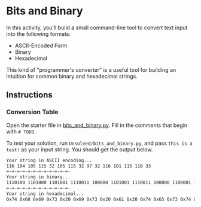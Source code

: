  # Bits and Binary

 In this activity, you'll build a small command-line tool to convert text input into the following formats:
 - ASCII-Encoded Form
 - Binary
 - Hexadecimal

This kind of "programmer's converter" is a useful tool for building an intuition for common binary and hexadecimal strings.

## Instructions

### Conversion Table

Open the starter file in [bits_and_binary.py](Unsolved/bits_and_binary.py). Fill in the comments that begin with `# TODO`.

To test your solution, run `Unsolved/bits_and_binary.py`, and pass `this is a test!` as your input string. You should get the output below.

```bash
Your string in ASCII encoding...
116 104 105 115 32 105 115 32 97 32 116 101 115 116 33 
=-=-=-=-=-=-=-=-=-=-=-=-
Your string in binary...
1110100 1101000 1101001 1110011 100000 1101001 1110011 100000 1100001 100000 1110100 1100101 1110011 1110100 100001 
=-=-=-=-=-=-=-=-=-=-=-=-
Your string in hexadecimal...
0x74 0x68 0x69 0x73 0x20 0x69 0x73 0x20 0x61 0x20 0x74 0x65 0x73 0x74 0x21 
```
